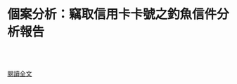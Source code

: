 # 個案分析：竊取信用卡卡號之釣魚信件分析報告

<!--more-->
<!--392-->
<br><br/>


[閱讀全文](https://www.facebook.com/172306986151493/posts/3920957567953064/?sfnsn=mo)


